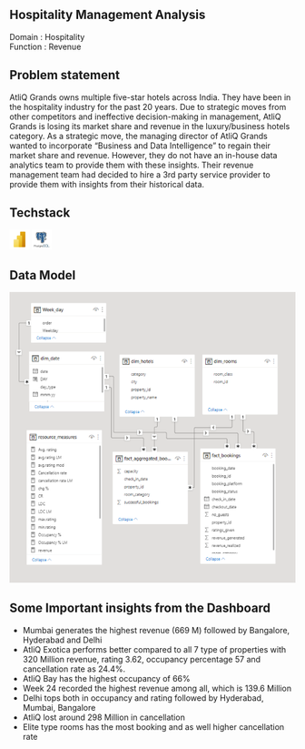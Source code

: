 <h2 >Hospitality Management Analysis</h2>

Domain :  Hospitality       
Function : Revenue

<h2 >Problem statement</h2>
AtliQ Grands owns multiple five-star hotels across India. They have been in the hospitality industry for the past 20 years. Due to strategic moves from other competitors and ineffective decision-making in management, AtliQ Grands is losing its market share and revenue in the luxury/business hotels category. As a strategic move, the managing director of AtliQ Grands wanted to incorporate “Business and Data Intelligence” to regain their market share and revenue. However, they do not have an in-house data analytics team to provide them with these insights.
Their revenue management team had decided to hire a 3rd party service provider to provide them with insights from their historical data.

<h2 >Techstack</h2>



<p>
<a align="center"><img src="https://github.com/Shandeep-Raula/Shandeep-Raula/blob/main/social/power%20bi.svg" alt="shandeep_2003" height="35" width="35" /></a>
<a align="center"><img src="https://github.com/Shandeep-Raula/Shandeep-Raula/blob/main/social/PostgreSQL.svg" alt="shandeep_2003" height="35" width="35" /></a>
</p>

<h2 >Data Model</h2>
<a align="center"><img src="https://github.com/Shandeep-Raula/Hospitality-Management-Analysis/blob/main/data_model.png" alt="shandeep_2003" /></a>

## Some Important insights from the Dashboard

- Mumbai generates the highest revenue (669 M) followed by Bangalore, Hyderabad and Delhi
- AtliQ Exotica performs better compared to all 7 type of properties with 320 Million revenue, rating 3.62, occupancy percentage 57 and cancellation rate as 24.4%.
- AtliQ Bay has the highest occupancy of 66%
- Week 24 recorded the highest revenue among all, which is 139.6 Million
- Delhi tops both in occupancy and rating followed by Hyderabad, Mumbai, Bangalore
- AtliQ lost around 298 Million in cancellation 
- Elite type rooms has the most booking and as well higher cancellation rate
